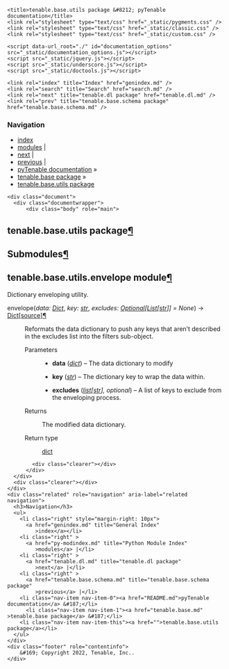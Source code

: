 
<!DOCTYPE html>

<html lang="en">
  <head>
    <meta charset="utf-8" />
    <meta name="viewport" content="width=device-width, initial-scale=1.0" /><meta name="generator" content="Docutils 0.17.1: http://docutils.sourceforge.net/" />

    <title>tenable.base.utils package &#8212; pyTenable  documentation</title>
    <link rel="stylesheet" type="text/css" href="_static/pygments.css" />
    <link rel="stylesheet" type="text/css" href="_static/classic.css" />
    <link rel="stylesheet" type="text/css" href="_static/custom.css" />
    
    <script data-url_root="./" id="documentation_options" src="_static/documentation_options.js"></script>
    <script src="_static/jquery.js"></script>
    <script src="_static/underscore.js"></script>
    <script src="_static/doctools.js"></script>
    
    <link rel="index" title="Index" href="genindex.md" />
    <link rel="search" title="Search" href="search.md" />
    <link rel="next" title="tenable.dl package" href="tenable.dl.md" />
    <link rel="prev" title="tenable.base.schema package" href="tenable.base.schema.md" /> 
  </head><body>
    <div class="related" role="navigation" aria-label="related navigation">
      <h3>Navigation</h3>
      <ul>
        <li class="right" style="margin-right: 10px">
          <a href="genindex.md" title="General Index"
             accesskey="I">index</a></li>
        <li class="right" >
          <a href="py-modindex.md" title="Python Module Index"
             >modules</a> |</li>
        <li class="right" >
          <a href="tenable.dl.md" title="tenable.dl package"
             accesskey="N">next</a> |</li>
        <li class="right" >
          <a href="tenable.base.schema.md" title="tenable.base.schema package"
             accesskey="P">previous</a> |</li>
        <li class="nav-item nav-item-0"><a href="README.md">pyTenable  documentation</a> &#187;</li>
          <li class="nav-item nav-item-1"><a href="tenable.base.md" accesskey="U">tenable.base package</a> &#187;</li>
        <li class="nav-item nav-item-this"><a href="">tenable.base.utils package</a></li> 
      </ul>
    </div>  

    <div class="document">
      <div class="documentwrapper">
          <div class="body" role="main">
            
  <section id="module-tenable.base.utils">
<span id="tenable-base-utils-package"></span><h1>tenable.base.utils package<a class="headerlink" href="#module-tenable.base.utils" title="Permalink to this headline">¶</a></h1>
<section id="submodules">
<h2>Submodules<a class="headerlink" href="#submodules" title="Permalink to this headline">¶</a></h2>
</section>
<section id="module-tenable.base.utils.envelope">
<span id="tenable-base-utils-envelope-module"></span><h2>tenable.base.utils.envelope module<a class="headerlink" href="#module-tenable.base.utils.envelope" title="Permalink to this headline">¶</a></h2>
<p>Dictionary enveloping utility.</p>
<dl class="py function">
<dt class="sig sig-object py" id="tenable.base.utils.envelope.envelope">
<span class="sig-name descname"><span class="pre">envelope</span></span><span class="sig-paren">(</span><em class="sig-param"><span class="n"><span class="pre">data</span></span><span class="p"><span class="pre">:</span></span><span class="w"> </span><span class="n"><a class="reference external" href="https://docs.python.org/3/library/typing.html#typing.Dict" title="(in Python v3.10)"><span class="pre">Dict</span></a></span></em>, <em class="sig-param"><span class="n"><span class="pre">key</span></span><span class="p"><span class="pre">:</span></span><span class="w"> </span><span class="n"><a class="reference external" href="https://docs.python.org/3/library/stdtypes.html#str" title="(in Python v3.10)"><span class="pre">str</span></a></span></em>, <em class="sig-param"><span class="n"><span class="pre">excludes</span></span><span class="p"><span class="pre">:</span></span><span class="w"> </span><span class="n"><a class="reference external" href="https://docs.python.org/3/library/typing.html#typing.Optional" title="(in Python v3.10)"><span class="pre">Optional</span></a><span class="p"><span class="pre">[</span></span><a class="reference external" href="https://docs.python.org/3/library/typing.html#typing.List" title="(in Python v3.10)"><span class="pre">List</span></a><span class="p"><span class="pre">[</span></span><a class="reference external" href="https://docs.python.org/3/library/stdtypes.html#str" title="(in Python v3.10)"><span class="pre">str</span></a><span class="p"><span class="pre">]</span></span><span class="p"><span class="pre">]</span></span></span><span class="w"> </span><span class="o"><span class="pre">=</span></span><span class="w"> </span><span class="default_value"><span class="pre">None</span></span></em><span class="sig-paren">)</span> <span class="sig-return"><span class="sig-return-icon">&#x2192;</span> <span class="sig-return-typehint"><a class="reference external" href="https://docs.python.org/3/library/typing.html#typing.Dict" title="(in Python v3.10)"><span class="pre">Dict</span></a></span></span><a class="reference internal" href="_modules/tenable/base/utils/envelope.md#envelope"><span class="viewcode-link"><span class="pre">[source]</span></span></a><a class="headerlink" href="#tenable.base.utils.envelope.envelope" title="Permalink to this definition">¶</a></dt>
<dd><p>Reformats the data dictionary to push any keys that aren’t described in the
excludes list into the filters sub-object.</p>
<dl class="field-list simple">
<dt class="field-odd">Parameters</dt>
<dd class="field-odd"><ul class="simple">
<li><p><strong>data</strong> (<a class="reference external" href="https://docs.python.org/3/library/stdtypes.html#dict" title="(in Python v3.10)"><em>dict</em></a>) – The data dictionary to modify</p></li>
<li><p><strong>key</strong> (<a class="reference external" href="https://docs.python.org/3/library/stdtypes.html#str" title="(in Python v3.10)"><em>str</em></a>) – The dictionary key to wrap the data within.</p></li>
<li><p><strong>excludes</strong> (<a class="reference external" href="https://docs.python.org/3/library/stdtypes.html#list" title="(in Python v3.10)"><em>list</em></a><em>[</em><a class="reference external" href="https://docs.python.org/3/library/stdtypes.html#str" title="(in Python v3.10)"><em>str</em></a><em>]</em><em>, </em><em>optional</em>) – A list of keys to exclude from the enveloping process.</p></li>
</ul>
</dd>
<dt class="field-even">Returns</dt>
<dd class="field-even"><p>The modified data dictionary.</p>
</dd>
<dt class="field-odd">Return type</dt>
<dd class="field-odd"><p><a class="reference external" href="https://docs.python.org/3/library/stdtypes.html#dict" title="(in Python v3.10)">dict</a></p>
</dd>
</dl>
</dd></dl>

</section>
</section>


            <div class="clearer"></div>
          </div>
      </div>
      <div class="clearer"></div>
    </div>
    <div class="related" role="navigation" aria-label="related navigation">
      <h3>Navigation</h3>
      <ul>
        <li class="right" style="margin-right: 10px">
          <a href="genindex.md" title="General Index"
             >index</a></li>
        <li class="right" >
          <a href="py-modindex.md" title="Python Module Index"
             >modules</a> |</li>
        <li class="right" >
          <a href="tenable.dl.md" title="tenable.dl package"
             >next</a> |</li>
        <li class="right" >
          <a href="tenable.base.schema.md" title="tenable.base.schema package"
             >previous</a> |</li>
        <li class="nav-item nav-item-0"><a href="README.md">pyTenable  documentation</a> &#187;</li>
          <li class="nav-item nav-item-1"><a href="tenable.base.md" >tenable.base package</a> &#187;</li>
        <li class="nav-item nav-item-this"><a href="">tenable.base.utils package</a></li> 
      </ul>
    </div>
    <div class="footer" role="contentinfo">
        &#169; Copyright 2022, Tenable, Inc..
    </div>
  </body>
</html>